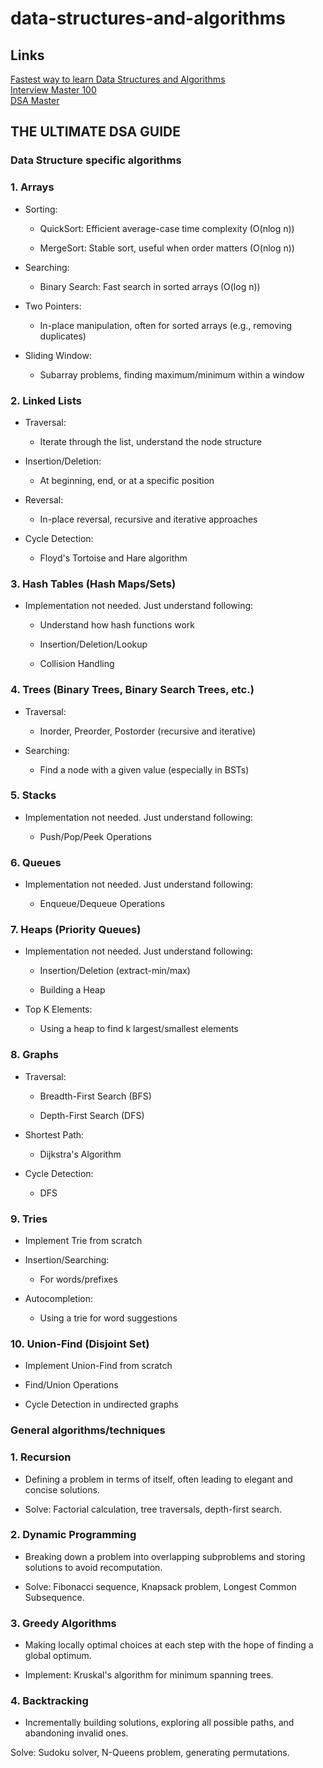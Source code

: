 # data-structures-and-algorithms

## Links

[Fastest way to learn Data Structures and Algorithms](https://www.youtube.com/watch?v=tNrNLoCqzco)   
[Interview Master 100](https://instabyte.io/p/interview-master-100)  
[DSA Master](https://instabyte.io/p/dsa-master)   

## THE ULTIMATE DSA GUIDE
### Data Structure specific algorithms
### 1. Arrays
- Sorting:

  - QuickSort: Efficient average-case time complexity (O(nlog n))

  - MergeSort: Stable sort, useful when order matters (O(nlog n))

- Searching:

  - Binary Search: Fast search in sorted arrays (O(log n))

- Two Pointers:

  - In-place manipulation, often for sorted arrays (e.g., removing duplicates)

- Sliding Window:

  - Subarray problems, finding maximum/minimum within a window
 
### 2. Linked Lists
- Traversal:

  - Iterate through the list, understand the node structure

- Insertion/Deletion:

  - At beginning, end, or at a specific position

- Reversal:

  - In-place reversal, recursive and iterative approaches

- Cycle Detection:

  - Floyd's Tortoise and Hare algorithm

### 3. Hash Tables (Hash Maps/Sets)
- Implementation not needed. Just understand following:

  - Understand how hash functions work

  - Insertion/Deletion/Lookup

  - Collision Handling

### 4. Trees (Binary Trees, Binary Search Trees, etc.)
- Traversal:

  - Inorder, Preorder, Postorder (recursive and iterative)

- Searching:

  - Find a node with a given value (especially in BSTs)

### 5. Stacks
- Implementation not needed. Just understand following:

  - Push/Pop/Peek Operations

### 6. Queues
- Implementation not needed. Just understand following:

  - Enqueue/Dequeue Operations

### 7. Heaps (Priority Queues)
- Implementation not needed. Just understand following:

  - Insertion/Deletion (extract-min/max)

  - Building a Heap

- Top K Elements:

  - Using a heap to find k largest/smallest elements

### 8. Graphs
- Traversal:

  - Breadth-First Search (BFS)

  - Depth-First Search (DFS)

- Shortest Path:

  - Dijkstra's Algorithm

- Cycle Detection:

  - DFS

### 9. Tries
- Implement Trie from scratch

- Insertion/Searching:

  - For words/prefixes

- Autocompletion:

  - Using a trie for word suggestions

### 10. Union-Find (Disjoint Set)
- Implement Union-Find from scratch

- Find/Union Operations

- Cycle Detection in undirected graphs

### General algorithms/techniques
### 1. Recursion
- Defining a problem in terms of itself, often leading to elegant and concise solutions.

- Solve: Factorial calculation, tree traversals, depth-first search.

### 2. Dynamic Programming
- Breaking down a problem into overlapping subproblems and storing solutions to avoid recomputation.

- Solve: Fibonacci sequence, Knapsack problem, Longest Common Subsequence.

### 3. Greedy Algorithms
- Making locally optimal choices at each step with the hope of finding a global optimum.

- Implement: Kruskal's algorithm for minimum spanning trees.

### 4. Backtracking
- Incrementally building solutions, exploring all possible paths, and abandoning invalid ones.

Solve: Sudoku solver, N-Queens problem, generating permutations.
